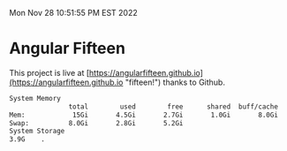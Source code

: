 Mon Nov 28 10:51:55 PM EST 2022

# Angular Fifteen


This project is live at [https://angularfifteen.github.io](https://angularfifteen.github.io "fifteen!") thanks to Github.

```bash
System Memory
               total        used        free      shared  buff/cache   available
Mem:            15Gi       4.5Gi       2.7Gi       1.0Gi       8.0Gi       9.4Gi
Swap:          8.0Gi       2.8Gi       5.2Gi
System Storage
3.9G	.
```
```bash
